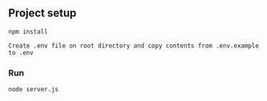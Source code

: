 ## Project setup
```
npm install

Create .env file on root directory and copy contents from .env.example to .env
```

### Run
```
node server.js
```
